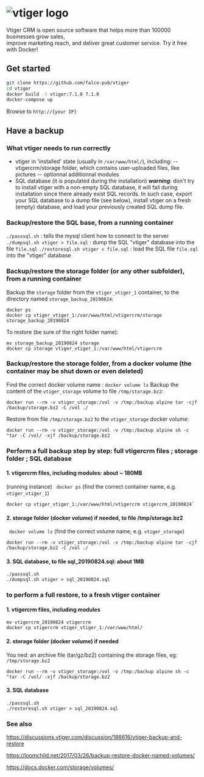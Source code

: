# ![vtiger logo](https://www.vtiger.com/wp-content/uploads/2018/02/logo.png)

Vtiger CRM is open source software that helps more than 100000 businesses grow sales,  
improve marketing reach, and deliver great customer service. Try it free with Docker!

## Get started


```bash
git clone https://github.com/falco-pub/vtiger
cd vtiger
docker build -t vtiger:7.1.0 7.1.0
docker-compose up 
```

Browse to `http://{your IP}`

## Have a backup

### What vtiger needs to run correctly
 - vtiger in 'installed' state (usually in `/var/www/html/`), including:
 -- vtigercrm/storage folder, which contains user-uploaded files, like pictures
 -- optionnal additionnal modules
 - SQL database (it is populated during the installation)
        ***warning***: don't try to install vtiger with a non-empty SQL database, it will fail during installation since there already exist SQL records. In such case, export your SQL database to a dump file (see below), install vtiger on a fresh (empty) database, and load your previously created SQL dump file.


### Backup/restore the SQL base, from a running container
`./passsql.sh`  :  tells the mysql client how to connect to the server
`./dumpsql.sh vtiger > file.sql` : dump the SQL "vtiger" database into the file `file.sql`
`./restoresql.sh vtiger < file.sql` : load the SQL file `file.sql` into the "vtiger" database

### Backup/restore the storage folder (or any other subfolder), from a running container
Backup the `storage` folder from the `vtiger_vtiger_1` container, to the directory named `storage_backup_20190824`:
```
docker ps
docker cp vtiger_vtiger_1:/var/www/html/vtigercrm/storage storage_backup_20190824
```
To restore (be sure of the right folder name):
```
mv storage_backup_20190824 storage
docker cp storage vtiger_vtiger_1:/var/www/html/vtigercrm
```

### Backup/restore the storage folder, from a docker volume (the container may be shut down or even deleted)
Find the correct docker volume name : `docker volume ls`
Backup the content of the `vtiger_storage` volume to file `/tmp/storage.bz2`:
```
docker run --rm -v vtiger_storage:/vol -v /tmp:/backup alpine tar -cjf /backup/storage.bz2 -C /vol ./
```
Restore from file `/tmp/storage.bz2` to the `vtiger_storage` docker volume:
```
docker run --rm -v vtiger_storage:/vol -v /tmp:/backup alpine sh -c "tar -C /vol/ -xjf /backup/storage.bz2
```

### Perform a full backup step by step: full vtigercrm files ; storage folder ; SQL database

#### 1. vtigercrm files, including modules: about ~ 180MB
(running instance)
` docker ps`
(find the correct container name, e.g. `vtiger_vtiger_1`)
```
docker cp vtiger_vtiger_1:/var/www/html/vtigercrm vtigercrm_20190824`
```
#### 2. storage folder (docker volume) if needed, to file /tmp/storage.bz2
` docker volume ls`
(find the correct volume name, e.g. `vtiger_storage`)
```
docker run --rm -v vtiger_storage:/vol -v /tmp:/backup alpine tar -cjf /backup/storage.bz2 -C /vol ./
```
#### 3. SQL database, to file sql_20190824.sql: about 1MB
```
./passsql.sh
./dumpsql.sh vtiger > sql_20190824.sql
```

### to perform a full restore, to a fresh vtiger container

#### 1. vtigercrm files, including modules
```
mv vtigercrm_20190824 vtigercrm
docker cp vtigercrm vtiger_vtiger_1:/var/www/html/
```
#### 2. storage folder (docker volume) if needed
You ned: an archive file (tar/gz/bz2) containing the storage files, eg: `/tmp/storage.bz2`
```
docker run --rm -v vtiger_storage:/vol -v /tmp:/backup alpine sh -c "tar -C /vol/ -xjf /backup/storage.bz2
```
#### 3. SQL database
```
./passsql.sh
./restoresql.sh vtiger > sql_20190824.sql
```

### See also 

https://discussions.vtiger.com/discussion/186616/vtiger-backup-and-restore

https://loomchild.net/2017/03/26/backup-restore-docker-named-volumes/

https://docs.docker.com/storage/volumes/


